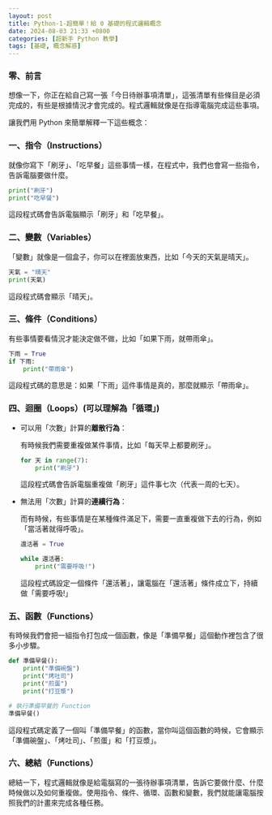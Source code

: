 ```yaml
---
layout: post
title: Python-1-超簡單！給 0 基礎的程式邏輯概念
date: 2024-08-03 21:33 +0800
categories: [超新手 Python 教學]
tags: [基礎, 概念解惑]
---
```

### 零、前言

想像一下，你正在給自己寫一張「今日待辦事項清單」，這張清單有些條目是必須完成的，有些是根據情況才會完成的。程式邏輯就像是在指導電腦完成這些事項。

讓我們用 Python 來簡單解釋一下這些概念：

### 一、指令（Instructions）

就像你寫下「刷牙」、「吃早餐」這些事情一樣，在程式中，我們也會寫一些指令，告訴電腦要做什麼。

```python
print("刷牙")
print("吃早餐")
```

這段程式碼會告訴電腦顯示「刷牙」和「吃早餐」。

### 二、變數（Variables）

「變數」就像是一個盒子，你可以在裡面放東西，比如「今天的天氣是晴天」。

```python
天氣 = "晴天"
print(天氣)
```

這段程式碼會顯示「晴天」。

### 三、條件（Conditions）

有些事情要看情況才能決定做不做，比如「如果下雨，就帶雨傘」。

```python
下雨 = True
if 下雨:
    print("帶雨傘")
```

這段程式碼的意思是：如果「下雨」這件事情是真的，那麼就顯示「帶雨傘」。

### 四、迴圈（Loops）(可以理解為「循環」)

- 可以用「次數」計算的**離散行為**：
    
    有時候我們需要重複做某件事情，比如「每天早上都要刷牙」。
    
    ```python
    for 天 in range(7):
        print("刷牙")
    ```
    
    這段程式碼會告訴電腦重複做「刷牙」這件事七次（代表一周的七天）。
    
- 無法用「次數」計算的**連續行為**：
    
    而有時候，有些事情是在某種條件滿足下，需要一直重複做下去的行為，例如「當活著就得呼吸」。
    
    ```python
    還活著 = True
    
    while 還活著:
    	print("需要呼吸!")
    ```
    
    這段程式碼設定一個條件「還活著」，讓電腦在「還活著」條件成立下，持續做「需要呼吸!」
    

### 五、函數（Functions）

有時候我們會把一組指令打包成一個函數，像是「準備早餐」這個動作裡包含了很多小步驟。

```python
def 準備早餐():
    print("準備碗盤")
    print("烤吐司")
    print("煎蛋")
    print("打豆漿")

# 執行準備早餐的 Function
準備早餐()
```

這段程式碼定義了一個叫「準備早餐」的函數，當你叫這個函數的時候，它會顯示「準備碗盤」、「烤吐司」、「煎蛋」和「打豆漿」。

### 六、總結（Functions）

總結一下，程式邏輯就像是給電腦寫的一張待辦事項清單，告訴它要做什麼、什麼時候做以及如何重複做。使用指令、條件、循環、函數和變數，我們就能讓電腦按照我們的計畫來完成各種任務。